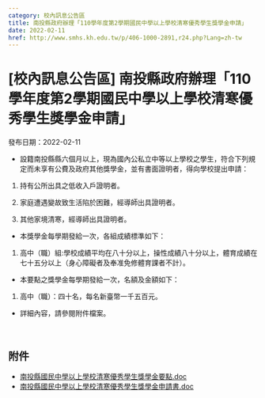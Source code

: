 ```yaml
---
category: 校內訊息公告區
title: 南投縣政府辦理「110學年度第2學期國民中學以上學校清寒優秀學生獎學金申請」
date: 2022-02-11
href: http://www.smhs.kh.edu.tw/p/406-1000-2891,r24.php?Lang=zh-tw
---
```


# [校內訊息公告區] 南投縣政府辦理「110學年度第2學期國民中學以上學校清寒優秀學生獎學金申請」

發布日期：2022-02-11

<div><div></div><div><ul><li><p><span><span><span><span><span>設籍南投縣縣六個月以上</span></span><span>，現為國內公私立中等以上學校之</span></span><span>學生，</span><span><span>符合下列規定而未享有公費及政府其他獎學金</span></span><span><span>，並有書面證明者，</span></span><span><span>得向學校提出申請</span></span><span><span>：</span></span></span></span></p></ul><ol><li><p><span><span><span><span>持有公所出具之</span><span><span>低收入戶證明</span></span><span>者。</span></span></span></span></p><li><p><span><span><span></span>家庭遭遇變故致生活陷於困難，經導師出具證明者。</span></span></p><li><p><span><span><span>其他家境清寒，經導師出具證明者。</span></span></span></p></ol><ul><li><p><span><span><span>本獎學金每學期發給一次，各組成績標準如下：</span></span></span></p></ul><ol><li><p><span><span><span>高中（職）組:學校成績平均在八十分以上，操性成績八十分以上，體育成</span><span>績在七十五分以上（身心障礙者及奉准免修體育課者不計）。</span></span></span></p></ol><ul><li><p><span><span>本要點之獎學金每學期發給一次，名額及金額如下：</span></span></p></ul><ol><li><p><span><span>高中（職）：四十名，每名新臺幣一千五百元。</span></span></p></ol><ul><li><p><span><span>詳細內容，請參閱附件檔案。</span></span></p></ul><p><span><span></span></span></p><br></div></div>

## 附件

- [南投縣國民中學以上學校清寒優秀學生獎學金要點.doc](https://www.smhs.kh.edu.tw/app/index.php?Action=downloadfile&file=WVhSMFlXTm9MemM0TDNCMFlWOHlOVGszWHpZeE1qWTVOamRmTmpnME9UWXVaRzlq&fname=LOGGYSOKWW10A1IHLOLKSXGDQO30WTGGPKJCXSICCCIDXW40A0TSGHSWWWOO50OKPOCCEH10A404LK14MOPKTSLO34B0NOYSVXVXXWTSSWZW01B4FHA4CDFCPK445125DGA0DCXTPKDGDCGC50B0ZWNKNPGDQPROPOECZS0134OO45US4444TXXXDGVWIGGDKO30POXSIGRO14KKQPXT04QPXWB4KOSW14GGGHQKWW4001LLEDPOWWMORKNKOKLKWSJCHGXSCCQLSW40NK30OPA41454JGTTDGCCZTXXB0HG05WWIGSWMKWSECB0MPNK0035NO40RO3050B4SSOKHHTT)
- [南投縣國民中學以上學校清寒優秀學生獎學金申請書.doc](https://www.smhs.kh.edu.tw/app/index.php?Action=downloadfile&file=WVhSMFlXTm9MemM0TDNCMFlWOHlOVGs0WHpRMU1UQXpOek5mTmpnME9UWXVaRzlq&fname=LOGGYSOKWW10A1IHLOLKSXGDQO30WTGGPKJCXSICCCIDXW40A0TSGHSWWWOO50OKPOCCEH10A404LK14MOPKTSLO34B0NOYSVXVXXWTSSWZW01B4FHA4CDFCPK445125DGA0DCXTPKDGDCGC50B0ZWNKNPGDQPROPOECZS0134OO45US4444TXXXDGVWIGGDKO30POXSIGRO14KKQPXT04QPXWB4KOSW14GGGHQKWW4001LLEDPOWWMORKNKOKLKWSJCHGXSCCQLSW40NK30OPA41454FCTTNOWWYTZX50XSTXWWMOHC40WSOPRKGDGCUTMPHGTSSWZW45FGPK0045PKUS00SS4444XWPKICPKB0QLQL)
